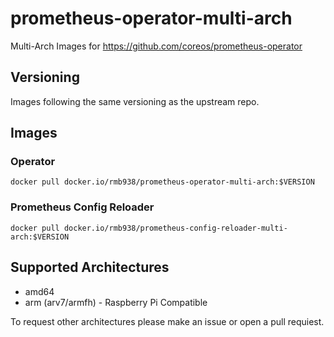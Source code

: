 # prometheus-operator-multi-arch
Multi-Arch Images for https://github.com/coreos/prometheus-operator

## Versioning

Images following the same versioning as the upstream repo.

## Images

### Operator

```
docker pull docker.io/rmb938/prometheus-operator-multi-arch:$VERSION
```

### Prometheus Config Reloader

```
docker pull docker.io/rmb938/prometheus-config-reloader-multi-arch:$VERSION
```

## Supported Architectures 

* amd64
* arm (arv7/armfh) - Raspberry Pi Compatible

To request other architectures please make an issue or open a pull requiest. 
